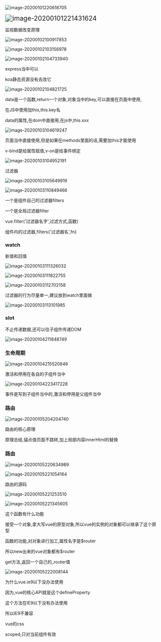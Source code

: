 ![image-20200101220618705](C:\Users\Artificial\AppData\Roaming\Typora\typora-user-images\image-20200101220618705.png)



<img src="C:\Users\Artificial\AppData\Roaming\Typora\typora-user-images\image-20200101221431624.png" alt="image-20200101221431624" style="zoom:150%;" />

监视数据改变原理







![image-20200102100917853](C:\Users\Artificial\AppData\Roaming\Typora\typora-user-images\image-20200102100917853.png)





![image-20200102103156978](C:\Users\Artificial\AppData\Roaming\Typora\typora-user-images\image-20200102103156978.png)



![image-20200102104733940](C:\Users\Artificial\AppData\Roaming\Typora\typora-user-images\image-20200102104733940.png)

express当中可以

koa静态资源没有去改它



![image-20200102104821725](C:\Users\Artificial\AppData\Roaming\Typora\typora-user-images\image-20200102104821725.png)





data是一个函数,return一个对象,对象当中的key,可以直接在页面中使用,

在JS中使用加this,this.key名



data的属性,在dom中直接用,在js中,this.xxx

![image-20200103104619247](C:\Users\Artificial\AppData\Roaming\Typora\typora-user-images\image-20200103104619247.png)



页面当中直接使用,但是如果在methods里面的话,需要加this才能使用



v-bind是给属性赋值,v-on是给事件绑定

![image-20200103104952191](C:\Users\Artificial\AppData\Roaming\Typora\typora-user-images\image-20200103104952191.png)

过滤器

![image-20200103105649919](C:\Users\Artificial\AppData\Roaming\Typora\typora-user-images\image-20200103105649919.png)

![image-20200103110849466](C:\Users\Artificial\AppData\Roaming\Typora\typora-user-images\image-20200103110849466.png)

一个是组件自己的过滤器filters

一个是全局过滤器filter

vue.filter('过滤器名字',过滤方式,函数)

组件内的过滤器,filters{'过滤器名',fn}

### watch

新值和旧值

![image-20200103111326032](C:\Users\Artificial\AppData\Roaming\Typora\typora-user-images\image-20200103111326032.png)

![image-20200103111822755](C:\Users\Artificial\AppData\Roaming\Typora\typora-user-images\image-20200103111822755.png)

![image-20200103112702158](C:\Users\Artificial\AppData\Roaming\Typora\typora-user-images\image-20200103112702158.png)



过滤器的行为尽量单一,建议放到watch里面做

![image-20200103113101985](C:\Users\Artificial\AppData\Roaming\Typora\typora-user-images\image-20200103113101985.png)





### slot

不止传递数据,还可以往子组件传递DOM

![image-20200104211848749](C:\Users\Artificial\AppData\Roaming\Typora\typora-user-images\image-20200104211848749.png)





### 生命周期



![image-20200104215520846](C:\Users\Artificial\AppData\Roaming\Typora\typora-user-images\image-20200104215520846.png)





激活和停用在各自的子组件当中

![image-20200104223417228](C:\Users\Artificial\AppData\Roaming\Typora\typora-user-images\image-20200104223417228.png)



事件是写到子组件当中的,激活和停用是父组件当中





### 路由

![image-20200105204204740](C:\Users\Artificial\AppData\Roaming\Typora\typora-user-images\image-20200105204204740.png)



路由的核心原理

原理总结,锚点值页面不跳转,加上局部内容innerHtml的替换





### 路由



![image-20200105220634989](C:\Users\Artificial\AppData\Roaming\Typora\typora-user-images\image-20200105220634989.png)



![image-20200105221054164](C:\Users\Artificial\AppData\Roaming\Typora\typora-user-images\image-20200105221054164.png)

路由的源码

![image-20200105221253510](C:\Users\Artificial\AppData\Roaming\Typora\typora-user-images\image-20200105221253510.png)





![image-20200105221345605](C:\Users\Artificial\AppData\Roaming\Typora\typora-user-images\image-20200105221345605.png)



这个函数有什么功能



接受一个对象,拿大写vue的原型对象,所以vue的实例的对象都可以继承了这个原型

函数的功能,对对象进行加工,属性名字是$router

所以new出来的vue对象都有$router

get方法,返回一个自己的_router值



![image-20200105222008144](C:\Users\Artificial\AppData\Roaming\Typora\typora-user-images\image-20200105222008144.png)

为什么vue.ie9以下没办法使用



因为,vue的核心API就是这个defineProperty

这个方法在IE9以下没有办法使用

所以IE9不兼容



vue的css

scoped,只对当前组件有效